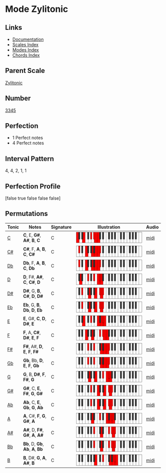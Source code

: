 # Mode Zylitonic

## Links

- [Documentation](index.md)
- [Scales Index](Scales.md)
- [Modes Index](Modes.md)
- [Chords Index](Chords.md)

## Parent Scale

[Zylitonic](ScaleZylitonic.md)

## Number

[3345](https://ianring.com/musictheory/scales/3345)

## Perfection

- 1 Perfect notes
- 4 Perfect notes

## Interval Pattern

4, 4, 2, 1, 1

## Perfection Profile

[false true false false false]

## Permutations

| Tonic | Notes | Signature | Illustration | Audio |
|-------|-------|-----------|--------------|-------|
| [C](ModeCNaturalZylitonic.md) | **C**, E, **G#**, **A#**, **B**, **C** | C | ![CNaturalZylitonic](ModeCNaturalZylitonic.png) | [midi](https://github.com/edipermadi/music/blob/main/docs/ModeCNaturalZylitonic.mid?raw=true) |
| [C#](ModeCSharpZylitonic.md) | **C#**, F, **A**, **B**, **C**, **C#** | C | ![CSharpZylitonic](ModeCSharpZylitonic.png) | [midi](https://github.com/edipermadi/music/blob/main/docs/ModeCSharpZylitonic.mid?raw=true) |
| [Db](ModeDFlatZylitonic.md) | **Db**, F, **A**, **B**, **C**, **Db** | C | ![DFlatZylitonic](ModeDFlatZylitonic.png) | [midi](https://github.com/edipermadi/music/blob/main/docs/ModeDFlatZylitonic.mid?raw=true) |
| [D](ModeDNaturalZylitonic.md) | **D**, F#, **A#**, **C**, **C#**, **D** | C | ![DNaturalZylitonic](ModeDNaturalZylitonic.png) | [midi](https://github.com/edipermadi/music/blob/main/docs/ModeDNaturalZylitonic.mid?raw=true) |
| [D#](ModeDSharpZylitonic.md) | **D#**, G, **B**, **C#**, **D**, **D#** | C | ![DSharpZylitonic](ModeDSharpZylitonic.png) | [midi](https://github.com/edipermadi/music/blob/main/docs/ModeDSharpZylitonic.mid?raw=true) |
| [Eb](ModeEFlatZylitonic.md) | **Eb**, G, **B**, **Db**, **D**, **Eb** | C | ![EFlatZylitonic](ModeEFlatZylitonic.png) | [midi](https://github.com/edipermadi/music/blob/main/docs/ModeEFlatZylitonic.mid?raw=true) |
| [E](ModeENaturalZylitonic.md) | **E**, G#, **C**, **D**, **D#**, **E** | C | ![ENaturalZylitonic](ModeENaturalZylitonic.png) | [midi](https://github.com/edipermadi/music/blob/main/docs/ModeENaturalZylitonic.mid?raw=true) |
| [F](ModeFNaturalZylitonic.md) | **F**, A, **C#**, **D#**, **E**, **F** | C | ![FNaturalZylitonic](ModeFNaturalZylitonic.png) | [midi](https://github.com/edipermadi/music/blob/main/docs/ModeFNaturalZylitonic.mid?raw=true) |
| [F#](ModeFSharpZylitonic.md) | **F#**, A#, **D**, **E**, **F**, **F#** | C | ![FSharpZylitonic](ModeFSharpZylitonic.png) | [midi](https://github.com/edipermadi/music/blob/main/docs/ModeFSharpZylitonic.mid?raw=true) |
| [Gb](ModeGFlatZylitonic.md) | **Gb**, Bb, **D**, **E**, **F**, **Gb** | C | ![GFlatZylitonic](ModeGFlatZylitonic.png) | [midi](https://github.com/edipermadi/music/blob/main/docs/ModeGFlatZylitonic.mid?raw=true) |
| [G](ModeGNaturalZylitonic.md) | **G**, B, **D#**, **F**, **F#**, **G** | C | ![GNaturalZylitonic](ModeGNaturalZylitonic.png) | [midi](https://github.com/edipermadi/music/blob/main/docs/ModeGNaturalZylitonic.mid?raw=true) |
| [G#](ModeGSharpZylitonic.md) | **G#**, C, **E**, **F#**, **G**, **G#** | C | ![GSharpZylitonic](ModeGSharpZylitonic.png) | [midi](https://github.com/edipermadi/music/blob/main/docs/ModeGSharpZylitonic.mid?raw=true) |
| [Ab](ModeAFlatZylitonic.md) | **Ab**, C, **E**, **Gb**, **G**, **Ab** | C | ![AFlatZylitonic](ModeAFlatZylitonic.png) | [midi](https://github.com/edipermadi/music/blob/main/docs/ModeAFlatZylitonic.mid?raw=true) |
| [A](ModeANaturalZylitonic.md) | **A**, C#, **F**, **G**, **G#**, **A** | C | ![ANaturalZylitonic](ModeANaturalZylitonic.png) | [midi](https://github.com/edipermadi/music/blob/main/docs/ModeANaturalZylitonic.mid?raw=true) |
| [A#](ModeASharpZylitonic.md) | **A#**, D, **F#**, **G#**, **A**, **A#** | C | ![ASharpZylitonic](ModeASharpZylitonic.png) | [midi](https://github.com/edipermadi/music/blob/main/docs/ModeASharpZylitonic.mid?raw=true) |
| [Bb](ModeBFlatZylitonic.md) | **Bb**, D, **Gb**, **Ab**, **A**, **Bb** | C | ![BFlatZylitonic](ModeBFlatZylitonic.png) | [midi](https://github.com/edipermadi/music/blob/main/docs/ModeBFlatZylitonic.mid?raw=true) |
| [B](ModeBNaturalZylitonic.md) | **B**, D#, **G**, **A**, **A#**, **B** | C | ![BNaturalZylitonic](ModeBNaturalZylitonic.png) | [midi](https://github.com/edipermadi/music/blob/main/docs/ModeBNaturalZylitonic.mid?raw=true) |

